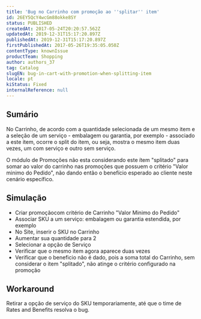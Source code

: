 ```yaml
---
title: 'Bug no Carrinho com promoção ao ''splitar'' item'
id: 26EY5QcY4wcGm88okke8SY
status: PUBLISHED
createdAt: 2017-05-24T20:20:57.562Z
updatedAt: 2019-12-31T15:17:20.897Z
publishedAt: 2019-12-31T15:17:20.897Z
firstPublishedAt: 2017-05-26T19:35:05.050Z
contentType: knownIssue
productTeam: Shopping
author: authors_37
tag: Catalog
slugEN: bug-in-cart-with-promotion-when-splitting-item
locale: pt
kiStatus: Fixed
internalReference: null
---
```


## Sumário

No Carrinho, de acordo com a quantidade selecionada de um mesmo item e a seleção de um serviço - embalagem ou garantia, por exemplo - associado a este item, ocorre o split do item, ou seja, mostra o mesmo item duas vezes, um com serviço e outro sem serviço.

O módulo de Promoções não esta considerando este ítem "splitado" para somar ao valor do carrinho nas promoções que possuem o critério "Valor minimo do Pedido", não dando então o benefício esperado ao cliente neste cenário específico.

## Simulação

- Criar promoçãocom critério de Carrinho "Valor Minimo do Pedido"
- Associar SKU a um serviço: embalagem ou garantia estendida, por exemplo
- No Site, inserir o SKU no Carrinho
- Aumentar sua quantidade para 2
- Selecionar a opção de Serviço
- Verificar que o mesmo item agora aparece duas vezes
- Verificar que o beneficio não é dado, pois a soma total do Carrinho, sem considerar o item "splitado", não atinge o critério configurado na promoção



## Workaround

Retirar a opção de serviço do SKU temporariamente, até que o time de Rates and Benefits resolva o bug.

